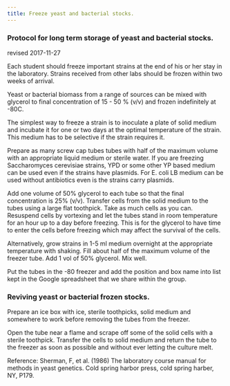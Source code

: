 ```yaml
---
title: Freeze yeast and bacterial stocks.
---
```


### Protocol for long term storage of yeast and bacterial stocks.
revised 2017-11-27

Each student should freeze important strains at the end of his or her stay in the laboratory.
Strains received from other labs should be frozen within two weeks of arrival.

Yeast or bacterial biomass from a range of sources can be mixed with glycerol to final concentration of 15 - 50 % (v/v) and frozen indefinitely at -80C.

The simplest way to freeze a strain is to inoculate a plate of solid medium and incubate it for 
one or two days at the optimal temperature of the strain. 
This medium has to be selective if the strain requires it.

Prepare as many screw cap tubes tubes with half of the maximum volume with an appropriate liquid medium or sterile water. 
If you are freezing Saccharomyces cerevisiae strains, YPD or some other YP based medium can be used even if the strains have plasmids. 
For E. coli LB medium can be used without antibiotics even is the strains carry plasmids.

Add one volume of 50% glycerol to each tube so that the final concentration is 25% (v/v). 
Transfer cells from the solid medium to the tubes using a large flat toothpick.
Take as much cells as you can.
Resuspend cells by vortexing and let the tubes stand in room temperature for an hour up to a day before freezing. This is for the glycerol to have time to enter the cells before freezing which may affect the survival of the cells.

Alternatively, grow strains in 1-5 ml medium overnight at the appropriate temperature with shaking.
Fill about half of the maximum volume of the freezer tube. Add 1 vol of 50% glycerol. Mix well.

Put the tubes in the -80 freezer and add the position and box name into list kept in the Google spreadsheet that we share within the group.

### Reviving yeast or bacterial frozen stocks.

Prepare an ice box with ice, sterile toothpicks, solid medium and somewhere to work before removing the tubes from the freezer.

Open the tube near a flame and scrape off some of the solid cells with a sterile toothpick. 
Transfer the cells to solid medium and return the tube to the freezer as soon as possible and without ever letting the culture melt.



Reference:
Sherman, F, et al. (1986) The laboratory course manual for methods in yeast genetics. Cold spring harbor press, cold spring harber, NY, P179.




